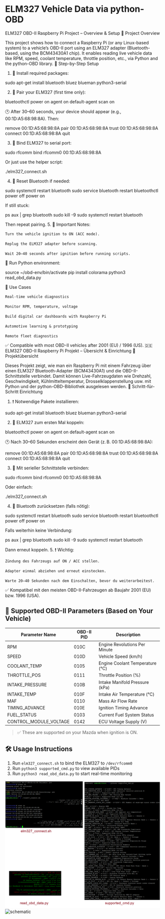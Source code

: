 # ELM327 Vehicle Data via python-OBD

ELM327 OBD-II Raspberry Pi Project – Overview & Setup
🚗 Project Overview

This project shows how to connect a Raspberry Pi (or any Linux-based system) to a vehicle’s OBD-II port using an ELM327 adapter (Bluetooth-based, using the BCM43430A1 chip). It enables reading live vehicle data like RPM, speed, coolant temperature, throttle position, etc., via Python and the python-OBD library.
🔧 Step-by-Step Setup
1. 🔌 Install required packages:

sudo apt-get install bluetooth bluez blueman python3-serial

2. 🔁 Pair your ELM327 (first time only):

bluetoothctl
power on
agent on
default-agent
scan on

🕐 After 30–60 seconds, your device should appear (e.g., 00:1D:A5:68:98:8A). Then:

remove 00:1D:A5:68:98:8A
pair 00:1D:A5:68:98:8A
trust 00:1D:A5:68:98:8A
connect 00:1D:A5:68:98:8A
quit

3. 🔗 Bind ELM327 to serial port:

sudo rfcomm bind rfcomm0 00:1D:A5:68:98:8A

Or just use the helper script:

./elm327_connect.sh

4. 🔄 Reset Bluetooth if needed:

sudo systemctl restart bluetooth
sudo service bluetooth restart
bluetoothctl
power off
power on

If still stuck:

ps aux | grep bluetooth
sudo kill -9 <PID>
sudo systemctl restart bluetooth

Then repeat pairing.
5. 🔋 Important Notes:

    Turn the vehicle ignition to ON (ACC mode).

    Replug the ELM327 adapter before scanning.

    Wait 20–40 seconds after ignition before running scripts.

🐍 Run Python environment:

source ~/obd-env/bin/activate
pip install colorama
python3 read_obd_data.py

🧰 Use Cases

    Real-time vehicle diagnostics

    Monitor RPM, temperature, voltage

    Build digital car dashboards with Raspberry Pi

    Automotive learning & prototyping

    Remote fleet diagnostics

✅ Compatible with most OBD-II vehicles after 2001 (EU) / 1996 (US).
🇩🇪 ELM327 OBD-II Raspberry Pi Projekt – Übersicht & Einrichtung
🚗 Projektübersicht

Dieses Projekt zeigt, wie man ein Raspberry Pi mit einem Fahrzeug über einen ELM327 Bluetooth-Adapter (BCM43430A1) und die OBD-II-Schnittstelle verbindet. Damit können Live-Fahrzeugdaten wie Drehzahl, Geschwindigkeit, Kühlmitteltemperatur, Drosselklappenstellung usw. mit Python und der python-OBD-Bibliothek ausgelesen werden.
🔧 Schritt-für-Schritt Einrichtung
1. ❗ Notwendige Pakete installieren:

sudo apt-get install bluetooth bluez blueman python3-serial

2. 📶 ELM327 zum ersten Mal koppeln:

bluetoothctl
power on
agent on
default-agent
scan on

🕐 Nach 30–60 Sekunden erscheint dein Gerät (z. B. 00:1D:A5:68:98:8A):

remove 00:1D:A5:68:98:8A
pair 00:1D:A5:68:98:8A
trust 00:1D:A5:68:98:8A
connect 00:1D:A5:68:98:8A
quit

3. 🔗 Mit serieller Schnittstelle verbinden:

sudo rfcomm bind rfcomm0 00:1D:A5:68:98:8A

Oder einfach:

./elm327_connect.sh

4. 🔁 Bluetooth zurücksetzen (falls nötig):

sudo systemctl restart bluetooth
sudo service bluetooth restart
bluetoothctl
power off
power on

Falls weiterhin keine Verbindung:

ps aux | grep bluetooth
sudo kill -9 <PID>
sudo systemctl restart bluetooth

Dann erneut koppeln.
5. ❗ Wichtig:

    Zündung des Fahrzeugs auf ON / ACC stellen.

    Adapter einmal abziehen und erneut einstecken.

    Warte 20–40 Sekunden nach dem Einschalten, bevor du weiterarbeitest.

✅ Kompatibel mit den meisten OBD-II-Fahrzeugen ab Baujahr 2001 (EU) bzw. 1996 (USA).
## 🔌 Supported OBD-II Parameters (Based on Your Vehicle)

| Parameter Name            | OBD-II PID | Description                          |
|--------------------------|------------|--------------------------------------|
| RPM                      | 010C       | Engine Revolutions Per Minute        |
| SPEED                    | 010D       | Vehicle Speed (km/h)                 |
| COOLANT_TEMP             | 0105       | Engine Coolant Temperature (°C)      |
| THROTTLE_POS             | 0111       | Throttle Position (%)                |
| INTAKE_PRESSURE          | 010B       | Intake Manifold Pressure (kPa)       |
| INTAKE_TEMP              | 010F       | Intake Air Temperature (°C)          |
| MAF                      | 0110       | Mass Air Flow Rate                   |
| TIMING_ADVANCE           | 010E       | Ignition Timing Advance              |
| FUEL_STATUS              | 0103       | Current Fuel System Status           |
| CONTROL_MODULE_VOLTAGE   | 0142       | ECU Voltage Supply (V)               |

> ✅ These are supported on your Mazda when ignition is ON.

## 🛠 Usage Instructions

1. Run `elm327_connect.sh` to bind the ELM327 to `/dev/rfcomm0`
2. Run `python3 supported_cmd.py` to view available PIDs
3. Run `python3 read_obd_data.py` to start real-time monitoring

![SSH Logs](images/bt.png)
![schematic](images/elm327_pi3.jpg)

